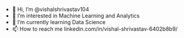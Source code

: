 - 👋 Hi, I’m @vishalshrivastav104
- 👀 I’m interested in Machine Learning and Analytics
- 🌱 I’m currently learning Data Science
- 📫 How to reach me linkedin.com/in/vishal-shrivastav-6402b8b9/

<!---
vishalshrivastav104/vishalshrivastav104 is a ✨ special ✨ repository because its `README.md` (this file) appears on your GitHub profile.
You can click the Preview link to take a look at your changes.
--->
